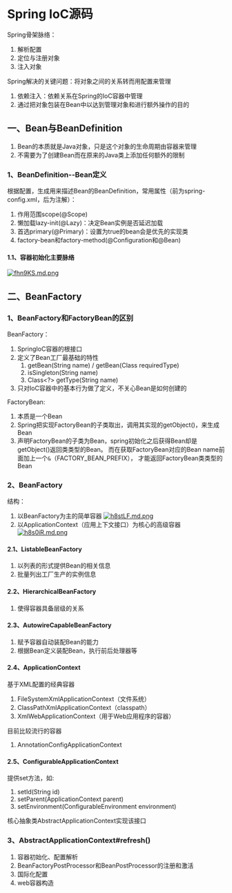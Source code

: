 # Spring IoC源码

Spring骨架脉络：
1. 解析配置
2. 定位与注册对象
3. 注入对象

Spring解决的关键问题：将对象之间的关系转而用配置来管理
1. 依赖注入：依赖关系在Spring的IoC容器中管理
2. 通过把对象包装在Bean中以达到管理对象和进行额外操作的目的

## 一、Bean与BeanDefinition
1. Bean的本质就是Java对象，只是这个对象的生命周期由容器来管理
2. 不需要为了创建Bean而在原来的Java类上添加任何额外的限制

### 1、BeanDefinition--Bean定义
根据配置，生成用来描述Bean的BeanDefinition，常用属性（前为spring-config.xml，后为注解）：
1. 作用范围scope(@Scope)
2. 懒加载lazy-init(@Lazy)：决定Bean实例是否延迟加载
3. 首选primary(@Primary)：设置为true的bean会是优先的实现类
4. factory-bean和factory-method(@Configuration和@Bean)

#### 1.1、容器初始化主要脉络

[![fhn9KS.md.png](https://z3.ax1x.com/2021/08/17/fhn9KS.md.png)](https://imgtu.com/i/fhn9KS)

## 二、BeanFactory
### 1、BeanFactory和FactoryBean的区别

BeanFactory：
1. SpringIoC容器的根接口
2. 定义了Bean工厂最基础的特性
    1. getBean(String name) / getBean(Class<T> requiredType)
    2. isSingleton(String name)
    3. Class<?> getType(String name)
3. 只对IoC容器中的基本行为做了定义，不关心Bean是如何创建的

FactoryBean:
1. 本质是一个Bean
2. Spring把实现FactoryBean的子类取出，调用其实现的getObject()，来生成Bean
3. 声明FactoryBean的子类为Bean，spring初始化之后获得Bean却是getObject()返回类类型的Bean。
而在获取FactoryBean对应的Bean name前面加上一个`&`（FACTORY_BEAN_PREFIX）， 才能返回FactoryBean类类型的Bean

### 2、BeanFactory
结构：
1. 以BeanFactory为主的简单容器
    [![h8stLF.md.png](https://z3.ax1x.com/2021/08/29/h8stLF.md.png)](https://imgtu.com/i/h8stLF)
2. 以ApplicationContext（应用上下文接口）为核心的高级容器
    [![h8s0iR.md.png](https://z3.ax1x.com/2021/08/29/h8s0iR.md.png)](https://imgtu.com/i/h8s0iR)


#### 2.1、ListableBeanFactory
1. 以列表的形式提供Bean的相关信息
2. 批量列出工厂生产的实例信息

#### 2.2、HierarchicalBeanFactory
1. 使得容器具备层级的关系

#### 2.3、AutowireCapableBeanFactory
1. 赋予容器自动装配Bean的能力
2. 根据Bean定义装配Bean，执行前后处理器等

#### 2.4、ApplicationContext

基于XML配置的经典容器
1. FileSystemXmlApplicationContext（文件系统）
2. ClassPathXmlApplicationContext（classpath）
3. XmlWebApplicationContext（用于Web应用程序的容器）

目前比较流行的容器
1. AnnotationConfigApplicationContext

#### 2.5、ConfigurableApplicationContext
提供set方法，如:
1. setId(String id)
2. setParent(ApplicationContext parent)
3. setEnvironment(ConfigurableEnvironment environment)

核心抽象类AbstractApplicationContext实现该接口

### 3、AbstractApplicationContext#refresh()
1. 容器初始化、配置解析
2. BeanFactoryPostProcessor和BeanPostProcessor的注册和激活
3. 国际化配置
4. web容器构造






<ad/>
<comment/>